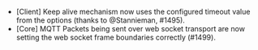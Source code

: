 * [Client] Keep alive mechanism now uses the configured timeout value from the options (thanks to @Stannieman, #1495).
* [Core] MQTT Packets being sent over web socket transport are now setting the web socket frame boundaries correctly (#1499).